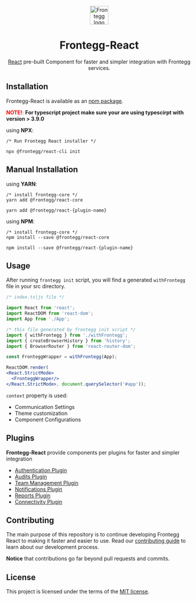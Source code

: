 
<p align="center">
  <a href="https://www.frontegg.com/" rel="noopener" target="_blank">
    <img style="margin-top:40px" height="50" src="https://frontegg.com/wp-content/uploads/2020/04/logo_frrontegg.svg" alt="Frontegg logo">
  </a>
</p>
<h1 align="center">Frontegg-React</h1>
<div align="center">

[React](https://reactjs.org/) pre-built Component for faster and simpler integration with Frontegg services.
</div>

## Installation
Frontegg-React is available as an [npm package](https://www.npmjs.com/package/@frontegg/react-core).

<font color='red'>**NOTE!**:</font> **For typescript project make sure your are using typescirpt with version > 3.9.0**

using **NPX**:
```
/* Run Frontegg React installer */

npx @frontegg/react-cli init

```

## Manual Installation

using **YARN**:
```
/* install frontegg-core */
yarn add @frontegg/react-core

yarn add @frontegg/react-{plugin-name}

```
using **NPM**:
```
/* install frontegg-core */
npm install --save @frontegg/react-core

npm install --save @frontegg/react-{plugin-name}
```


## Usage

After running `frontegg init` script, you will find a generated `withFrontegg` file
in your src directory.


```jsx
/* index.ts|js file */

import React from 'react';
import ReactDOM from 'react-dom';
import App from './App';

/* this file generated by frontegg init script */
import { withFrontegg } from './withFrontegg';
import { createBrowserHistory } from 'history';
import { BrowserRouter } from 'react-router-dom';

const FronteggWrapper = withFrontegg(App);

ReactDOM.render(
<React.StrictMode>
  <FronteggWrapper/>
</React.StrictMode>, document.querySelector('#app'));
```
``context`` property is used:

- Communication Settings
- Theme customization
- Component Configurations


## Plugins
**Frontegg-React** provide components per plugins for faster and simpler integration

- [Authentication Plugin](packages/auth)
- [Audits Plugin](packages/audits)
- [Team Management Plugin](packages/teams)
- [Notifications Plugin](packages/notifications)
- [Reports Plugin](packages/reports)
- [Connectivity Plugin](packages/connectivity)


## Contributing

The main purpose of this repository is to continue developing Frontegg React to making it faster and easier to use.
Read our [contributing guide](/CONTRIBUTING.md) to learn about our development process.

**Notice** that contributions go far beyond pull requests and commits.

## License

This project is licensed under the terms of the [MIT license](/LICENSE).
